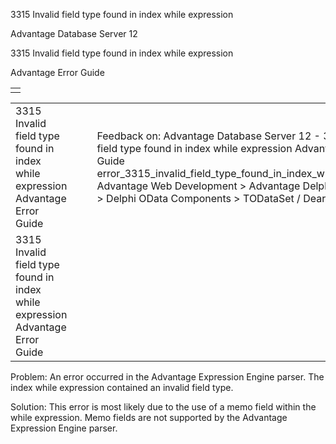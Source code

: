 3315 Invalid field type found in index while expression




Advantage Database Server 12  

3315 Invalid field type found in index while expression

Advantage Error Guide

|  |
| --- |
|  |

|  |  |  |  |  |
| --- | --- | --- | --- | --- |
| 3315 Invalid field type found in index while expression  Advantage Error Guide |  |  | Feedback on: Advantage Database Server 12 - 3315 Invalid field type found in index while expression Advantage Error Guide error\_3315\_invalid\_field\_type\_found\_in\_index\_while\_expression Advantage Web Development > Advantage Delphi OData Client > Delphi OData Components > TODataSet / Dear Support Staff, |  |
| 3315 Invalid field type found in index while expression  Advantage Error Guide |  |  |  |  |

Problem: An error occurred in the Advantage Expression Engine parser. The index while expression contained an invalid field type.

Solution: This error is most likely due to the use of a memo field within the while expression. Memo fields are not supported by the Advantage Expression Engine parser.